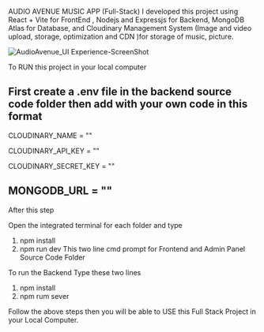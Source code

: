 AUDIO AVENUE MUSIC APP (Full-Stack)
I developed this project using React + Vite for FrontEnd , Nodejs and Expressjs for Backend, MongoDB Atlas for Database, 
and Cloudinary Management System  (Image and video upload, storage, optimization and CDN )for storage of music, picture.



![AudioAvenue_UI Experience-ScreenShot](https://github.com/user-attachments/assets/4b116770-dec6-41cc-bc77-31b0ecb92166)


To RUN this project in your local computer 

First create a .env file in the backend source code folder then add with your own code in this format
----------------------------
CLOUDINARY_NAME = ""

CLOUDINARY_API_KEY = ""

CLOUDINARY_SECRET_KEY = ""

MONGODB_URL = ""
----------------------------

After this step

Open the integrated terminal for each folder and type 
1. npm install
2. npm run dev
This two line cmd prompt for Frontend and Admin Panel Source Code Folder

To run the Backend Type these two lines
1. npm install
2. npm rum sever

Follow the above steps then you will be able to USE this Full Stack Project in your Local Computer.
